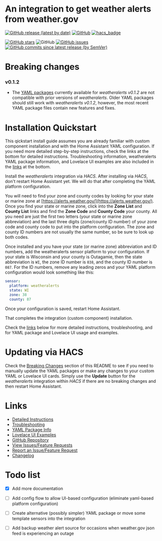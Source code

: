 # An integration to get weather alerts from weather.gov

[![GitHub release (latest by date)][release-badge]][release-link]
[![GitHub][license-badge]][license-link]
[![hacs_badge][hacs-badge]][hacs-link]

[![GitHub stars][stars-badge]][stars-link]
![GitHub][maintained-badge]
[![GitHub issues][issues-badge]][issues-link]
[![GitHub commits since latest release (by SemVer)][commits-badge]][commits-link]


# Breaking changes

### v0.1.2
 * The [YAML packages](https://github.com/custom-components/documentation/YAML_PACKAGES_DOCS.md) currently available for *weatheralerts v0.1.2* are not compatible with prior versions of *weatheralerts*. Older YAML packages should still work with *weatheralerts v0.1.2*, however, the most recent YAML package files contain new features and fixes.


# Installation Quickstart

This qickstart install guide assumes you are already familiar with custom component installation and with the Home Assistant YAML configuration. If you need more detailed step-by-step instructions, check the links at the bottom for detailed instructions. Troubleshooting information, weatheralerts YAML package information, and Lovelace UI examples are also included in the [links](https://github.com/custom-components/weatheralerts/README.md#links) at the bottom.

Install the *weatheralerts* integration via *HACS*. After installing via *HACS*, don't restart Home Assistant yet. We will do that after completing the YAML platform configuration.

You will need to find your zone and county codes by looking for your state or marine zone at [https://alerts.weather.gov/](https://alerts.weather.gov/). Once you find your state or marine zone, click into the **Zone List** and **County List** links and find the **Zone Code** and **County Code** your county. All you need are just the first two letters (your state or marine zone abbreviation) and the last three digits (zone/county ID number) of your zone code and county code to put into the platform configuration. The zone and county ID numbers are not usually the same number, so be sure to look up both codes. 

Once installed and you have your state (or marine zone) abbreviation and ID numbers, add the weatheralerts sensor platform to your configuration. If your state is Wisconsin and your county is Outagamie, then the state abbreviation is `WI`, the zone ID number is `038`, and the county ID number is `087`. For the ID numbers, remove any leading zeros and your YAML platform configuration would look something like this:
```yaml
sensor:
  platform: weatheralerts
  state: WI
  zone: 38
  county: 87
```
Once your configuration is saved, restart Home Assistant. 

That completes the integration (custom component) installation.

Check the [links](https://github.com/custom-components/weatheralerts/README.md#links) below for more detailed instructions, troubleshooting, and for YAML package and Lovelace UI usage and examples.


# Updating via HACS

Check the [Breaking Changes](https://github.com/custom-components/weatheralerts/README.md#breaking-changes) section of this README to see if you need to manually update the YAML packages or make any changes to your custom YAML or Lovelace UI cards. Simply use the **Update** button for the *weatheralerts* integration within *HACS* if there are no breaking changes and then restart Home Assistant. 


# Links

  * [Detailed Instructions](https://github.com/custom-components/documentation/DOCUMENTATION.md)
  * [Troubleshooting](https://github.com/custom-components/documentation/TROUBLESHOOTING.md)
  * [YAML Package Info](https://github.com/custom-components/documentation/YAML_PACKAGES_DOCS.md)
  * [Lovelace UI Examples](https://github.com/custom-components/documentation/LOVELACE_EXAMPLES.md)
  * [GitHub Repository](https://github.com/custom-components/weatheralerts)
  * [View Issues/Feature Requests](https://github.com/custom-components/weatheralerts/issues)
  * [Report an Issue/Feature Request](https://github.com/custom-components/weatheralerts/issues/new/choose)
  * [Changelog](https://github.com/custom-components/CHANGELOG.md)




# Todo list
- [x] Add more documentation
- [ ] Add config flow to allow UI-based configuration (eliminate yaml-based platform configuration)
- [ ] Create alternative (possibly simpler) YAML package or move some template sensors into the integration
- [ ] Add backup weather alert source for occasions when weather.gov json feed is experiencing an outage


[release-badge]: https://img.shields.io/github/v/release/custom-components/weatheralerts?style=plastic
[release-link]: https://github.com/custom-components/weatheralerts/releases
[license-badge]: https://img.shields.io/github/license/custom-components/weatheralerts?style=plastic
[license-link]: https://github.com/custom-components/weatheralerts/blob/master/LICENSE
[hacs-badge]: https://img.shields.io/badge/HACS-Default-orange.svg?style=plastic
[hacs-link]: https://github.com/custom-components/hacs
[stars-badge]: https://img.shields.io/github/stars/custom-components/weatheralerts?style=plastic
[stars-link]: https://github.com/custom-components/weatheralerts/stargazers
[maintained-badge]: https://img.shields.io/maintenance/yes/2020.svg?style=plastic
[issues-badge]: https://img.shields.io/github/issues/custom-components/weatheralerts?style=plastic
[issues-link]: https://github.com/custom-components/weatheralerts/issues
[commits-badge]: https://img.shields.io/github/commits-since/custom-components/weatheralerts/latest?style=plastic
[commits-link]: https://github.com/custom-components/weatheralerts/commits/master

